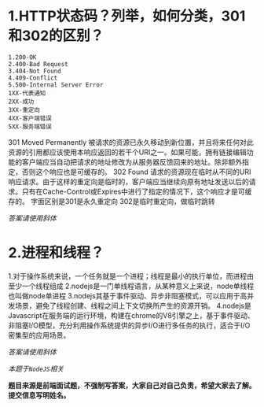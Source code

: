 # 1.HTTP状态码？列举，如何分类，301和302的区别？
    1.200-OK
    2.400-Bad Request
    3.404-Not Found
    4.409-Conflict
    5.500-Internal Server Error
    1XX-代表通知
    2XX-成功
    3XX-重定向
    4XX-客户端错误
    5XX-服务端错误
301 Moved Permanently 被请求的资源已永久移动到新位置，并且将来任何对此资源的引用都应该使用本响应返回的若干个URI之一。如果可能，拥有链接编辑功能的客户端应当自动把请求的地址修改为从服务器反馈回来的地址。除非额外指定，否则这个响应也是可缓存的。
302 Found 请求的资源现在临时从不同的URI响应请求。由于这样的重定向是临时的，客户端应当继续向原有地址发送以后的请求。只有在Cache-Control或Expires中进行了指定的情况下，这个响应才是可缓存的。
字面区别是301是永久重定向
         302是临时重定向，做临时跳转



_答案请使用斜体_

# 2.进程和线程？
1.对于操作系统来说，一个任务就是一个进程；线程是最小的执行单位，而进程由至少一个线程组成
2.nodejs是一门单线程语言，从某种意义上来说，node单线程也叫做node单进程
3.nodejs其基于事件驱动、异步非阻塞模式，可以应用于高并发场景，避免了线程创建、线程之间上下文切换所产生的资源开销。
4.nodejs是Javascript在服务端的运行环境，构建在chrome的V8引擎之上，基于事件驱动、非阻塞I/O模型，充分利用操作系统提供的异步I/O进行多任务的执行，适合于I/O密集型的应用场景。


_答案请使用斜体_

_本题于`NodeJS`相关_

**题目来源是前端面试题，不强制写答案，大家自己对自己负责，希望大家去了解。提交信息写明姓名。**